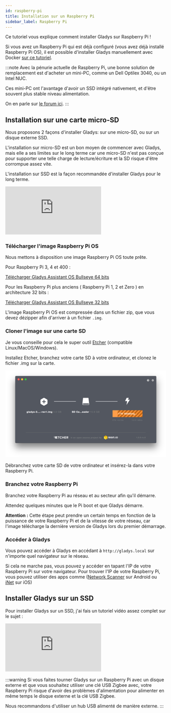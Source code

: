 ```yaml
---
id: raspberry-pi
title: Installation sur un Raspberry Pi
sidebar_label: Raspberry Pi
---
```


Ce tutoriel vous explique comment installer Gladys sur Raspberry Pi !

Si vous avez un Raspberry Pi qui est déjà configuré (vous avez déjà installé Raspberry Pi OS), il est possible d'installer Gladys manuellement avec Docker [sur ce tutoriel](/fr/docs/installation/docker).

:::note
Avec la pénurie actuelle de Raspberry Pi, une bonne solution de remplacement est d'acheter un mini-PC, comme un Dell Optilex 3040, ou un Intel NUC.

Ces mini-PC ont l'avantage d'avoir un SSD intégré nativement, et d'être souvent plus stable niveau alimentation.

On en parle sur [le forum ici](https://community.gladysassistant.com/t/faire-tourner-gladys-sur-un-mac-mini-intel-pas-cher/7617/2?u=pierre-gilles).
:::

## Installation sur une carte micro-SD

Nous proposons 2 façons d'installer Gladys: sur une micro-SD, ou sur un disque externe SSD.

L'installation sur micro-SD est un bon moyen de commencer avec Gladys, mais elle a ses limites sur le long terme car une micro-SD n'est pas conçue pour supporter une telle charge de lecture/écriture et la SD risque d'être corrompue assez vite.

L'installation sur SSD est la façon recommandée d'installer Gladys pour le long terme.

<div class="videoContainer">
<iframe class="video" src="https://www.youtube.com/embed/yWAX-NAxjZQ" frameborder="0" allow="accelerometer; autoplay; encrypted-media; gyroscope; picture-in-picture" allowfullscreen></iframe>
</div>

### Télécharger l'image Raspberry Pi OS

Nous mettons à disposition une image Raspberry Pi OS toute prête.

Pour Raspberry Pi 3, 4 et 400 :

<a class="button button--primary margin-bottom--md" href="https://gladysassistant.com/download/latest-64" rel="nofollow" >Télécharger Gladys Assistant OS Bullseye 64 bits</a>

Pour les Raspberry Pi plus anciens ( Raspberry Pi 1, 2 et Zero ) en architecture 32 bits :

<a class="button button--primary margin-bottom--md" href="https://gladysassistant.com/download/latest" rel="nofollow">Télécharger Gladys Assistant OS Bullseye 32 bits</a>

L'image Raspberry Pi OS est compressée dans un fichier zip, que vous devez dézipper afin d'arriver à un fichier `.img`.

### Cloner l'image sur une carte SD

Je vous conseille pour cela le super outil [Etcher](https://www.balena.io/etcher/) (compatible Linux/MacOS/Windows).

Installez Etcher, branchez votre carte SD à votre ordinateur, et clonez le fichier .img sur la carte.

![Etcher](../../../../../static/img/docs/fr/installation/etcher.png)

Débranchez votre carte SD de votre ordinateur et insérez-la dans votre Raspberry Pi.

### Branchez votre Raspberry Pi

Branchez votre Raspberry Pi au réseau et au secteur afin qu'il démarre.

Attendez quelques minutes que le Pi boot et que Gladys démarre.

**Attention :** Cette étape peut prendre un certain temps en fonction de la puissance de votre Raspberry Pi et de la vitesse de votre réseau, car l'image télécharge la dernière version de Gladys lors du premier démarrage.

### Accéder à Gladys

Vous pouvez accéder à Gladys en accédant à `http://gladys.local` sur n'importe quel navigateur sur le réseau.

Si cela ne marche pas, vous pouvez y accéder en tapant l'IP de votre Raspberry Pi sur votre navigateur. Pour trouver l'IP de votre Raspberry Pi, vous pouvez utiliser des apps comme ([Network Scanner](https://play.google.com/store/apps/details?id=com.easymobile.lan.scanner&hl=fr) sur Android ou [iNet](https://itunes.apple.com/fr/app/inet-network-scanner/id340793353?mt=8) sur iOS)

## Installer Gladys sur un SSD

Pour installer Gladys sur un SSD, j'ai fais un tutoriel vidéo assez complet sur le sujet :

<div class="videoContainer" style={{marginBottom: '2rem'}}>
<iframe class="video" src="https://www.youtube.com/embed/Zn7imzI0oYU" title="YouTube video player" frameborder="0" allow="accelerometer; autoplay; clipboard-write; encrypted-media; gyroscope; picture-in-picture" allowfullscreen></iframe>
</div>

:::warning
Si vous faites tourner Gladys sur un Raspberry Pi avec un disque externe et que vous souhaitez utiliser une clé USB Zigbee avec, votre Raspberry Pi risque d'avoir des problèmes d'alimentation pour alimenter en même temps le disque externe et la clé USB Zigbee.

Nous recommandons d'utiliser un hub USB alimenté de manière externe.
:::
